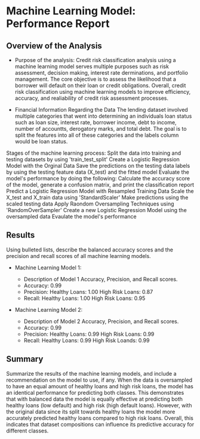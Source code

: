 # Machine Learning Model: Performance Report

## Overview of the Analysis
* Purpose of the analysis: 
Credit risk classification analysis using a machine learning model serves multiple purposes such as risk assessment, decision making, interest rate derminations, and portfolio management. The core objective is to assess the likelihood that a borrower will default on their loan or credit obligations. Overall, credit risk classification using machine learning models to improve efficiency, accuracy, and realiability of credit risk assessment processes.

* Financial Information Regarding the Data 
The lending dataset involved multiple categories that went into determining an individuals loan status such as loan size, interest rate, borrower income, debt to income, number of accountts, derogatory marks, and total debt. The goal is to split the features into all of these categories and the labels column would be loan status.

Stages of the machine learning process: 
    Split the data into training and testing datasets by using 'train_test_split'
    Create a Logistic Regression Model with the Orginal Data
    Save the predictions on the testing data labels by using the testing feature data (X_test) and the fitted model
    Evaluate the model's performance by doing the following:
Calculate the accuracy score of the model, generate a confusion matrix, and print the classification report
  Predict a Logistic Regression Model with Resampled Training Data
    Scale the X_test and X_train data using 'StandardScaler'
    Make predictions using the scaled testing data
    Apply Raondom Oversampling Techniques using 'RandomOverSampler'
    Create a new Logistic Regression Model using the oversampled data
    Evaulate the model's performance
  
## Results

Using bulleted lists, describe the balanced accuracy scores and the precision and recall scores of all machine learning models.

* Machine Learning Model 1:
  * Description of Model 1 Accuracy, Precision, and Recall scores.
  * Accuracy: 0.99
  * Precision:
      Healthy Loans: 1.00 High Risk Loans: 0.87
  * Recall:
      Healthy Loans: 1.00 High Risk Loans: 0.95
    
* Machine Learning Model 2:
  * Description of Model 2 Accuracy, Precision, and Recall scores.
  * Accuracy: 0.99
  * Precision:
      Healthy Loans: 0.99 High Risk Loans: 0.99
  * Recall:
      Healthy Loans: 0.99 High Risk Loands: 0.99 

## Summary

Summarize the results of the machine learning models, and include a recommendation on the model to use, if any. 
When the data is oversampled to have an equal amount of healthy loans and high risk loans, the model has an identical performance for predicting both classes. This demonstrates that with balanced data the model is equally effective at predicting both healthy loans (low default) and high risk (high default loans). However, with the original data since its split towards healthy loans the model more accurately predicted healthy loans compared to high risk loans. Overall, this indicates that dataset compositions can influence its predictive accuracy for different classes. 



